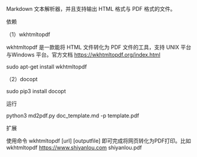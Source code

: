 Markdown 文本解析器，并且支持输出 HTML 格式与 PDF 格式的文件。

依赖

（1）wkhtmltopdf

wkhtmltopdf 是一款能将 HTML 文件转化为 PDF 文件的工具，支持 UNIX 平台与Windows 平台。官方文档 https://wkhtmltopdf.org/index.html

sudo apt-get install wkhtmltopdf

（2）docopt

sudo pip3 install docopt

运行

python3 md2pdf.py doc_template.md -p template.pdf

扩展

使用命令 wkhtmltopdf [url] [outputfile] 即可完成将网页转化为PDF打印。比如 wkhtmltopdf https://www.shiyanlou.com shiyanlou.pdf
